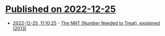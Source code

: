 # [Published on 2022-12-25](index.md)

* [2022-12-25, 11:10:25](https://news.ycombinator.com/item?id=34126207) - [The NNT (Number Needed to Treat), explained (2013)](https://www.thennt.com/thennt-explained/)
